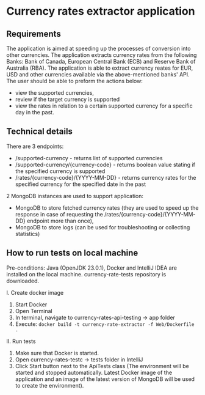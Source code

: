 # Currency rates extractor application

## Requirements
The application is aimed at speeding up the processes of conversion into other currencies. The application extracts currency rates from the following Banks: Bank of Canada, European Central Bank (ECB) and Reserve Bank of Australia (RBA).
The application is able to extract currency reates for EUR, USD and other currencies available via the above-mentioned banks' API.
The user should be able to preform the actions below:
- view the supported currencies, 
- review if the target currency is supported
- view the rates in relation to a certain supported currency for a specific day in the past.

## Technical details
There are 3 endpoints:
- /supported-currency - returns list of supported currencies
- /supported-currency/{currency-code} - returns boolean value stating if the specified currency is supported
- /rates/{currency-code}/{YYYY-MM-DD} - returns currency rates for the specified currency for the specified date in the past

2 MongoDB instances are used to support application:
- MongoDB to store fetched currency rates (they are used to speed up the response in case of requesting the /rates/{currency-code}/{YYYY-MM-DD} endpoint more than once),
- MongoDB to store logs (can be used for troubleshooting or collecting statistics)

## How to run tests on local machine
Pre-conditions:
Java (OpenJDK 23.0.1), Docker and IntelliJ IDEA are installed on the local machine.
currency-rate-tests repository is downloaded.

I. Create docker image
1. Start Docker
1. Open Terminal
1. In terminal, navigate to currency-rates-api-testing -> app folder
1. Execute:
`docker build -t currency-rate-extractor -f Web/Dockerfile .`

II. Run tests
1. Make sure that Docker is started.
1. Open currency-rates-testc -> tests folder in IntelliJ
1. Click Start button next to the ApiTests class (The environment will be started and stopped automatically. Latest Docker image of the application and an image of the latest version of MongoDB will be used to create the environment).